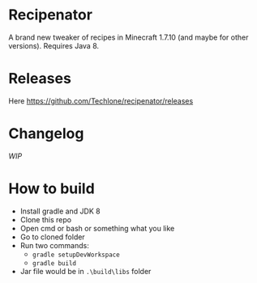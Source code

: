 # Recipenator
A brand new tweaker of recipes in Minecraft 1.7.10 (and maybe for other versions). Requires Java 8.

# Releases
Here https://github.com/Techlone/recipenator/releases

# Changelog
*WIP*

# How to build
* Install gradle and JDK 8
* Clone this repo
* Open cmd or bash or something what you like
* Go to cloned folder
* Run two commands:
  * `gradle setupDevWorkspace`
  * `gradle build`
* Jar file would be in `.\build\libs` folder
